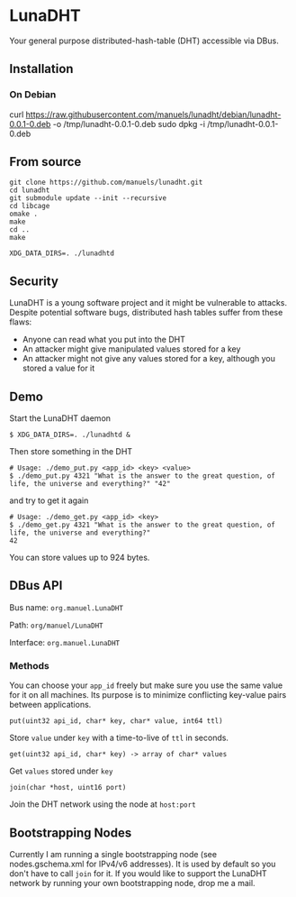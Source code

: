 # LunaDHT

Your general purpose distributed-hash-table (DHT) accessible via DBus.

## Installation

### On Debian

curl https://raw.githubusercontent.com/manuels/lunadht/debian/lunadht-0.0.1-0.deb -o /tmp/lunadht-0.0.1-0.deb
sudo dpkg -i /tmp/lunadht-0.0.1-0.deb

## From source

    git clone https://github.com/manuels/lunadht.git
    cd lunadht
    git submodule update --init --recursive
    cd libcage
    omake .
    make
    cd ..
    make
    
    XDG_DATA_DIRS=. ./lunadhtd
    

## Security

LunaDHT is a young software project and it might be vulnerable to attacks.
Despite potential software bugs, distributed hash tables suffer from these flaws:

- Anyone can read what you put into the DHT
- An attacker might give manipulated values stored for a key
- An attacker might not give any values stored for a key, although you stored a value for it

## Demo

Start the LunaDHT daemon

    $ XDG_DATA_DIRS=. ./lunadhtd &

Then store something in the DHT
    
    # Usage: ./demo_put.py <app_id> <key> <value>
    $ ./demo_put.py 4321 "What is the answer to the great question, of life, the universe and everything?" "42"

and try to get it again

    # Usage: ./demo_get.py <app_id> <key>
    $ ./demo_get.py 4321 "What is the answer to the great question, of life, the universe and everything?"
    42

You can store values up to 924 bytes.

## DBus API

Bus name: `org.manuel.LunaDHT`

Path: `org/manuel/LunaDHT`

Interface: `org.manuel.LunaDHT`

### Methods

You can choose your `app_id` freely but make sure you use the same value for it on all machines. Its purpose is to minimize conflicting key-value pairs between applications.

    put(uint32 api_id, char* key, char* value, int64 ttl)
Store `value` under `key` with a time-to-live of `ttl` in seconds.

    get(uint32 api_id, char* key) -> array of char* values
Get `values` stored under `key`
    
    join(char *host, uint16 port)
Join the DHT network using the node at `host:port`

## Bootstrapping Nodes
Currently I am running a single bootstrapping node (see nodes.gschema.xml for IPv4/v6 addresses). It is used by default so you don't have to call `join` for it.
If you would like to support the LunaDHT network by running your own bootstrapping node, drop me a mail.

